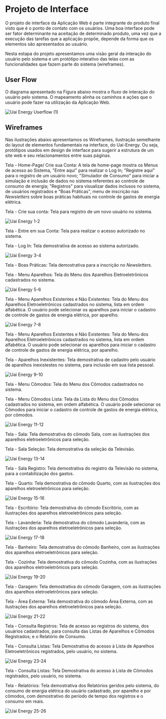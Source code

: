 
# Projeto de Interface

O projeto de interface da Aplicação Web é parte integrante do produto final visto que é o ponto de contato com os usuários. Uma boa interface pode ser fator determinante na aceitação de determinado produto, uma vez que a execução das tarefas que a aplicação propõe, depende da forma que os elementos são apresentados ao usuário.

Nesta estapa do projeto apresentamos uma visão geral da interação do usuário pelo sistema e um protótipo interativo das telas com as funcionalidades que fazem parte do sistema (wireframes).

## User Flow

O diagrama apresentado na Figura abaixo mostra o fluxo de interação do usuário pelo sistema. O mapeamento alinha os caminhos e ações que o usuário pode fazer na utilização da Aplicação Web. 

![Uai Energy Userflow (1)](https://user-images.githubusercontent.com/61883996/117144666-914f8f80-ad88-11eb-8fa7-dd884306910a.png)

## Wireframes

Nas ilustrações abaixo apresentamos os Wireframes, ilustração semelhante do layout de elementos fundamentais na interface, do Uai-Energy. Ou seja, protótipos usados em design de interface para sugerir a estrutura de um site web e seu relacionamentos entre suas páginas. 

Tela - Home-Page/ Crie sua Conta: A tela de home-page mostra os Menus de acesso ao Sistema, "Entre aqui" para realizar o Log In; "Registre aqui" para o registro de um usuário novo; "Simulador de Consumo" para iniciar a simulação e inclusão de dados no sistema referentes ao controle de consumo de energia; "Registros" para visualizar dados inclusos no sistema, de usuários registrados e "Boas Práticas", menu de inscrição nas _Newsletters_ sobre boas práticas habituais no controle de gastos de energia elétrica. 

Tela - Crie sua conta: Tela para registro de um novo usuário no sistema. 

![Uai Energy 1-2](https://user-images.githubusercontent.com/61883996/117573007-10580700-b0ac-11eb-90e4-30aace24083a.jpg)

Tela - Entre em sua Conta: Tela para realizar o acesso autorizado no sistema.

Tela - Log In: Tela demostrativa de acesso ao sistema autorizado.  

![Uai Energy 3-4](https://user-images.githubusercontent.com/61883996/117573009-1221ca80-b0ac-11eb-8e8e-c9f4d1ba1bbf.jpg)

Tela - Boas Práticas: Tela demostrativa para a inscrição no _Newsletters_.

Tela  - Menu Aparelhos: Tela do Menu dos Aparelhos Eletroeletrônicos cadastrados no sistema.

![Uai Energy 5-6](https://user-images.githubusercontent.com/61883996/117575839-e574af80-b0b9-11eb-8828-a94a75959a1f.jpg)

Tela  - Menu Aparelhos Existentes e Não Existentes: Tela do Menu dos Aparelhos Eletroeletrônicos cadastrados no sistema, lista em ordem alfabética. O usuário pode selecionar os aparelhos para iniciar o cadastro de controle de gastos de energia elétrica, por aparelho.

![Uai Energy 7-8](https://user-images.githubusercontent.com/61883996/117575842-e73e7300-b0b9-11eb-8577-264ddf1f7cbb.jpg)

Tela  - Menu Aparelhos Existentes e Não Existentes: Tela do Menu dos Aparelhos Eletroeletrônicos cadastrados no sistema, lista em ordem alfabética. O usuário pode selecionar os aparelhos para iniciar o cadastro de controle de gastos de energia elétrica, por aparelho.

Tela - Aparelhos Inexistentes: Tela demostrativa de cadastro pelo usuário de aparelhos inexistestes no sistema, para inclusão em sua lista pessoal.

![Uai Energy 9-10](https://user-images.githubusercontent.com/61883996/117575843-e9083680-b0b9-11eb-813b-7e900b55b28b.jpg)

Tela  - Menu Cômodos: Tela do Menu dos Cômodos cadastrados no sistema. 

Tela  - Menu Cômodos Lista: Tela da Lista do Menu dos Cômodos cadastrados no sistema, em ordem alfabética. O usuário pode selecionar os Cômodos para iniciar o cadastro de controle de gastos de energia elétrica, por cômodos.

![Uai Energy 11-12](https://user-images.githubusercontent.com/61883996/117575848-ead1fa00-b0b9-11eb-9da6-63feda2bdae6.jpg)

Tela - Sala: Tela demostrativa do cômodo Sala, com as ilustrações dos aparelhos eletroeletrônicos para seleção.

Tela - Sala Seleção: Tela demostrativa da seleção da Televisão.

![Uai Energy 13-14](https://user-images.githubusercontent.com/61883996/117575849-ec9bbd80-b0b9-11eb-815f-4bd408fd468c.jpg)

Tela - Sala Registro: Tela demostrativa do registro da Televisão no sistema, para a contabilização dos gastos.

Tela - Quarto: Tela demostrativa do cômodo Quarto, com as ilustrações dos aparelhos eletroeletrônicos para seleção.

![Uai Energy 15-16](https://user-images.githubusercontent.com/61883996/117575853-ef96ae00-b0b9-11eb-90a8-3d0f8a3c76e6.jpg)

Tela - Escritório: Tela demostrativa do cômodo Escritório, com as ilustrações dos aparelhos eletroeletrônicos para seleção.

Tela - Lavanderia: Tela demostrativa do cômodo Lavanderia, com as ilustrações dos aparelhos eletroeletrônicos para seleção.

![Uai Energy 17-18](https://user-images.githubusercontent.com/61883996/117575857-f1f90800-b0b9-11eb-821f-14ea93985db8.jpg)

Tela - Banheiro: Tela demostrativa do cômodo Banheiro, com as ilustrações dos aparelhos eletroeletrônicos para seleção.

Tela - Cozinha: Tela demostrativa do cômodo Cozinha, com as ilustrações dos aparelhos eletroeletrônicos para seleção.

![Uai Energy 19-20](https://user-images.githubusercontent.com/61883996/117575863-f45b6200-b0b9-11eb-8768-19df0f360e77.jpg)

Tela - Garagem: Tela demostrativa do cômodo Garagem, com as ilustrações dos aparelhos eletroeletrônicos para seleção.

Tela - Área Externa: Tela demostrativa do cômodo Área Externa, com as ilustrações dos aparelhos eletroeletrônicos para seleção.

![Uai Energy 21-22](https://user-images.githubusercontent.com/61883996/117575866-f6bdbc00-b0b9-11eb-89d7-b0ba0c44791c.jpg)

Tela - Consulta Registros: Tela de acesso ao registros do sistema, dos usuários cadastrados, para consulta das Listas de Aparelhos e Cômodos Registrados; e o Relatório de Consumo.

Tela - Consulta Listas: Tela Demostrativa do acesso à Lista de Aparelhos Eletroeletrônicos registrados, pelo usuário, no sistema. 

![Uai Energy 23-24](https://user-images.githubusercontent.com/61883996/117575870-f9201600-b0b9-11eb-96d7-e6f47b4d1199.jpg)

Tela - Consulta Listas: Tela Demostrativa do acesso à Lista de Cômodos registrados, pelo usuário, no sistema. 

Tela  - Relatórios: Tela demostrativa dos Relatórios geridos pelo sistema, do consumo de energia elétrica do usuário cadastrado, por aparelho e por cômodos, com demostrativo do período de tempo dos registros e o consumo em reais. 

![Uai Energy 25-26](https://user-images.githubusercontent.com/61883996/117575874-fc1b0680-b0b9-11eb-96a1-99f32bc6ebad.jpg)

